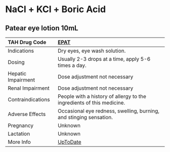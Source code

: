 # NaCl + KCl + Boric Acid

## Patear eye lotion 10mL

| TAH Drug Code      | [EPAT](https://www.tahsda.org.tw/drugs/hissearch.php?drug_code=EPAT)                   |
|:-------------------|:---------------------------------------------------------------------------------------|
| Indications        | Dry eyes, eye wash solution.                                                           |
| Dosing             | Usually 2-3 drops at a time, apply 5-6 times a day.                                    |
| Hepatic Impairment | Dose adjustment not necessary                                                          |
| Renal Impairment   | Dose adjustment not necessary                                                          |
| Contraindications  | People with a history of allergy to the ingredients of this medicine.                  |
| Adverse Effects    | Occasional eye redness, swelling, burning, and stinging sensation.                     |
| Pregnancy          | Unknown                                                                                |
| Lactation          | Unknown                                                                                |
| More Info          | [UpToDate](https://www.uptodate.com/contents/nacl-+-kcl-+-boric-acid-drug-information) |

